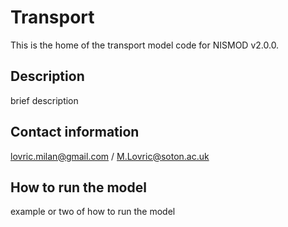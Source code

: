 # Transport

This is the home of the transport model code for NISMOD v2.0.0.

## Description

brief description

## Contact information

lovric.milan@gmail.com / M.Lovric@soton.ac.uk

## How to run the model

example or two of how to run the model
